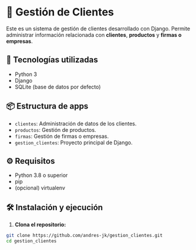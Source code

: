 # 🧾 Gestión de Clientes

Este es un sistema de gestión de clientes desarrollado con Django. Permite administrar información relacionada con **clientes**, **productos** y **firmas o empresas**.

## 🚀 Tecnologías utilizadas

- Python 3
- Django
- SQLite (base de datos por defecto)

## 📦 Estructura de apps

- `clientes`: Administración de datos de los clientes.
- `productos`: Gestión de productos.
- `firmas`: Gestión de firmas o empresas.
- `gestion_clientes`: Proyecto principal de Django.

## ⚙️ Requisitos

- Python 3.8 o superior
- pip
- (opcional) virtualenv

## 🛠️ Instalación y ejecución

1. **Clona el repositorio:**

```bash
git clone https://github.com/andres-jk/gestion_clientes.git
cd gestion_clientes
